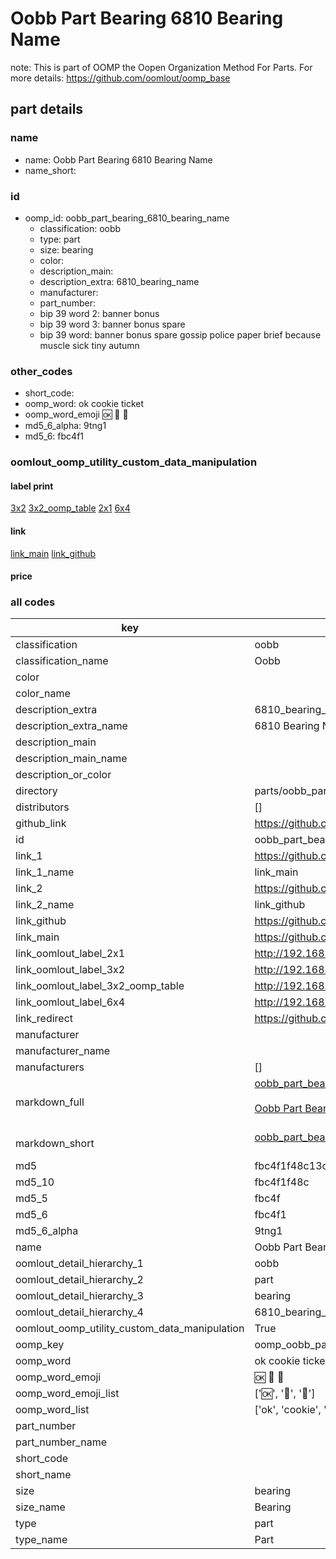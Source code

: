 # Oobb Part Bearing 6810 Bearing Name  

note: This is part of OOMP the Oopen Organization Method For Parts. For more details: https://github.com/oomlout/oomp_base

##  part details
  







### name
* name: Oobb Part Bearing 6810 Bearing Name
* name_short: 
### id
* oomp_id: oobb_part_bearing_6810_bearing_name
  * classification: oobb
  * type: part
  * size: bearing
  * color: 
  * description_main: 
  * description_extra: 6810_bearing_name
  * manufacturer: 
  * part_number: 
  * bip 39 word 2: banner bonus
  * bip 39 word 3: banner bonus spare
  * bip 39 word: banner bonus spare gossip police paper brief because muscle sick tiny autumn

### other_codes
* short_code: 
* oomp_word: ok cookie ticket
* oomp_word_emoji :ok: :cookie: :ticket:
* md5_6_alpha: 9tng1
* md5_6: fbc4f1






### oomlout_oomp_utility_custom_data_manipulation
#### label print
[3x2](http://192.168.1.245:1112/?label=oomp%209tng1)
[3x2_oomp_table](http://192.168.1.108:1112/?label=oomp%209tng1)
[2x1](http://192.168.1.242:1112/?label=oomp%209tng1)
[6x4](http://192.168.1.55:1112/?label=oomp%209tng1)    

#### link

[link_main](https://github.com/oomlout/oomlout_oomp_version_1_messy/tree/main/parts/oobb_part_bearing_6810_bearing_name) [link_github](https://github.com/oomlout/oomlout_oomp_version_1_messy/tree/main/parts/oobb_part_bearing_6810_bearing_name)                             

#### price







### all codes 
| key | value |  
| --- | --- |  
| classification | oobb |  
| classification_name | Oobb |  
| color |  |  
| color_name |  |  
| description_extra | 6810_bearing_name |  
| description_extra_name | 6810 Bearing Name |  
| description_main |  |  
| description_main_name |  |  
| description_or_color |   |  
| directory | parts/oobb_part_bearing_6810_bearing_name |  
| distributors | [] |  
| github_link | https://github.com/oomlout/oomlout_oomp_part_src/tree/main/parts/oobb_part_bearing_6810_bearing_name |  
| id | oobb_part_bearing_6810_bearing_name |  
| link_1 | https://github.com/oomlout/oomlout_oomp_version_1_messy/tree/main/parts/oobb_part_bearing_6810_bearing_name |  
| link_1_name | link_main |  
| link_2 | https://github.com/oomlout/oomlout_oomp_version_1_messy/tree/main/parts/oobb_part_bearing_6810_bearing_name |  
| link_2_name | link_github |  
| link_github | https://github.com/oomlout/oomlout_oomp_version_1_messy/tree/main/parts/oobb_part_bearing_6810_bearing_name |  
| link_main | https://github.com/oomlout/oomlout_oomp_version_1_messy/tree/main/parts/oobb_part_bearing_6810_bearing_name |  
| link_oomlout_label_2x1 | http://192.168.1.242:1112/?label=oomp%209tng1 |  
| link_oomlout_label_3x2 | http://192.168.1.245:1112/?label=oomp%209tng1 |  
| link_oomlout_label_3x2_oomp_table | http://192.168.1.108:1112/?label=oomp%209tng1 |  
| link_oomlout_label_6x4 | http://192.168.1.55:1112/?label=oomp%209tng1 |  
| link_redirect | https://github.com/oomlout/oomlout_oomp_version_1_messy/tree/main/parts/oobb_part_bearing_6810_bearing_name |  
| manufacturer |  |  
| manufacturer_name |  |  
| manufacturers | [] |  
| markdown_full | [oobb_part_bearing_6810_bearing_name](none)<br>[](none)<br>[Oobb Part Bearing 6810 Bearing Name](none)<br><br> |  
| markdown_short | [oobb_part_bearing_6810_bearing_name](none)<br><br> |  
| md5 | fbc4f1f48c13c37e7fd3d64fa0c65892 |  
| md5_10 | fbc4f1f48c |  
| md5_5 | fbc4f |  
| md5_6 | fbc4f1 |  
| md5_6_alpha | 9tng1 |  
| name | Oobb Part Bearing 6810 Bearing Name |  
| oomlout_detail_hierarchy_1 | oobb |  
| oomlout_detail_hierarchy_2 | part |  
| oomlout_detail_hierarchy_3 | bearing |  
| oomlout_detail_hierarchy_4 | 6810_bearing_name |  
| oomlout_oomp_utility_custom_data_manipulation | True |  
| oomp_key | oomp_oobb_part_bearing_6810_bearing_name |  
| oomp_word | ok cookie ticket |  
| oomp_word_emoji | :ok: :cookie: :ticket: |  
| oomp_word_emoji_list | [':ok:', ':cookie:', ':ticket:'] |  
| oomp_word_list | ['ok', 'cookie', 'ticket'] |  
| part_number |  |  
| part_number_name |  |  
| short_code |  |  
| short_name |  |  
| size | bearing |  
| size_name | Bearing |  
| type | part |  
| type_name | Part |  

